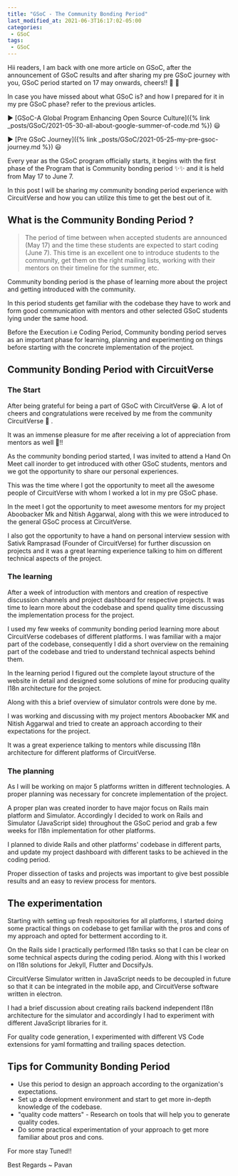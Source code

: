 ```yaml
---
title: "GSoC - The Community Bonding Period"
last_modified_at: 2021-06-3T16:17:02-05:00
categories:
 - GSoC
tags:
 - GSoC
---
```


Hii readers, I am back with one more article on GSoC, after the announcement of GSoC results and after sharing my pre GSoC journey with you, GSoC period started on 17 may onwards, cheers!! :tada: :tada:
 
In case you have missed about what GSoC is? and how I prepared for it in my pre GSoC phase? refer to the previous articles.

:arrow_forward: [GSoC-A Global Program Enhancing Open Source Culture]({% link _posts/GSoC/2021-05-30-all-about-google-summer-of-code.md %}) :smiley:

:arrow_forward: [Pre GSoC Journey]({% link _posts/GSoC/2021-05-25-my-pre-gsoc-journey.md %}) :smiley:
 
 
Every year as the GSoC program officially starts, it begins with the first phase of the Program that is Community bonding period ✨✨ and it is held from May 17 to June 7.
 
In this post I will be sharing my community bonding period experience with CircuitVerse and how you can utilize this time to get the best out of it.
 
## What is the Community Bonding Period ?
 
> The period of time between when accepted students are announced (May 17) and the time these students are expected to start coding (June 7). This time is an excellent one to introduce students to the community, get them on the right mailing lists, working with their mentors on their timeline for the summer, etc.
 
 
Community bonding period is the phase of learning more about the project and getting introduced with the community.
 
In this period students get familiar with the codebase they have to work and form good communication with mentors and other selected GSoC students lying under the same hood.
 
Before the Execution i.e Coding Period, Community bonding period serves as an important phase for learning, planning and experimenting on things before starting with the concrete implementation of the project.
 
 
## Community Bonding Period with CircuitVerse
 
### The Start
 
After being grateful for being a part of GSoC with CircuitVerse 😀. A lot of cheers and congratulations were received by me from the community CircuitVerse 🤩 .
 
It was an immense pleasure for me after receiving a lot of appreciation from mentors as well 🤗!!
 
As the community bonding period started, I was invited to attend a  Hand On Meet call inorder to get introduced with other GSoC students, mentors and we got the opportunity to share our personal experiences.
 
This was the time where I got the opportunity to meet all the awesome people of CircuitVerse with whom I worked a lot in my pre GSoC phase.
 
In the meet I got the opportunity to meet awesome mentors for my project Aboobacker Mk and Nitish Aggarwal, along with this we were introduced to the general GSoC process at CircuitVerse.
 
I also got the opportunity to have a hand on personal interview session with Sativk Ramprasad (Founder of CircuitVerse) for further discussion on projects and it was a great learning experience talking to him on different technical aspects of the project.
 
### The learning
 
After a week of introduction with mentors and creation of respective discussion channels and project dashboard for respective projects. It was time to learn more about the codebase and spend quality time discussing the implementation process for the project.
 
I used my few weeks of community bonding period learning more about CircuitVerse codebases of different platforms. I was familiar with a major part of the codebase, consequently I did a short overview on the remaining part of the codebase and tried to understand technical aspects behind them.
 
In the learning period I figured out the complete layout structure of the website in detail and designed some solutions of mine for producing quality I18n architecture for the project.
 
Along with this a brief overview of simulator controls were done by me.
 
I was working and discussing with my project mentors Aboobacker MK and Nitish Aggarwal and tried to create an approach according to their expectations for the project.
 
It was a great experience talking to mentors while discussing I18n architecture for different platforms of CircuitVerse.
 
### The planning
 
As I will be working on major 5 platforms written in different technologies. A proper planning was necessary for concrete implementation of the project.
 
A proper plan was created inorder to have major focus on Rails main platform and Simulator. Accordingly I decided to work on Rails and Simulator (JavaScript side) throughout the GSoC period and grab a few weeks for I18n implementation for other platforms.
 
I planned to divide Rails and other platforms' codebase in different parts, and update my project dashboard with different tasks to be achieved in the coding period.
 
Proper dissection of tasks and projects was important to give best possible results and an easy to review process for mentors.
 
## The experimentation
 
Starting with setting up fresh repositories for all platforms, I started doing some practical things on codebase to get familiar with the pros and cons of my approach and opted for betterment according to it.
 
On the Rails side I practically performed I18n tasks so that I can be clear on some technical aspects during the coding period. Along with this I worked on I18n solutions for Jekyll, Flutter and DocsifyJs.
 
CircuitVerse Simulator written in JavaScript needs to be decoupled in future so that it can be integrated in the mobile app, and CircuitVerse software written in electron.
 
I had a brief discussion about creating rails backend independent I18n architecture for the simulator and accordingly I had to experiment with different JavaScript libraries for it.
 
For quality code generation, I experimented with different VS Code extensions for yaml formatting and trailing spaces detection.
 
## Tips for Community Bonding Period
 
* Use this period to design an approach according to the organization's expectations.
* Set up a development environment and start to get more in-depth knowledge of the codebase.
* "quality code matters" - Research on tools that will help you to generate quality codes.
* Do some practical experimentation of your approach to get more familiar about pros and cons.

For more stay Tuned!!

Best Regards ~ Pavan
